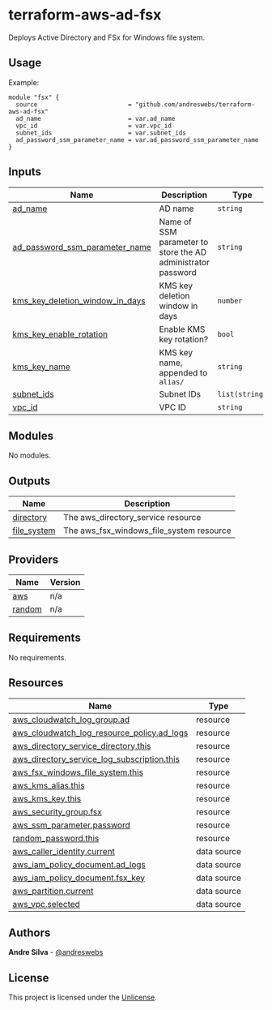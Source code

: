 # terraform-aws-ad-fsx

Deploys Active Directory and FSx for Windows file system.

[//]: # (BEGIN_TF_DOCS)


## Usage

Example:

```hcl
module "fsx" {
  source                         = "github.com/andreswebs/terraform-aws-ad-fsx"
  ad_name                        = var.ad_name
  vpc_id                         = var.vpc_id
  subnet_ids                     = var.subnet_ids
  ad_password_ssm_parameter_name = var.ad_password_ssm_parameter_name
}
```



## Inputs

| Name | Description | Type | Default | Required |
|------|-------------|------|---------|:--------:|
| <a name="input_ad_name"></a> [ad\_name](#input\_ad\_name) | AD name | `string` | n/a | yes |
| <a name="input_ad_password_ssm_parameter_name"></a> [ad\_password\_ssm\_parameter\_name](#input\_ad\_password\_ssm\_parameter\_name) | Name of SSM parameter to store the AD administrator password | `string` | `"/ad/password"` | no |
| <a name="input_kms_key_deletion_window_in_days"></a> [kms\_key\_deletion\_window\_in\_days](#input\_kms\_key\_deletion\_window\_in\_days) | KMS key deletion window in days | `number` | `30` | no |
| <a name="input_kms_key_enable_rotation"></a> [kms\_key\_enable\_rotation](#input\_kms\_key\_enable\_rotation) | Enable KMS key rotation? | `bool` | `true` | no |
| <a name="input_kms_key_name"></a> [kms\_key\_name](#input\_kms\_key\_name) | KMS key name, appended to `alias/` | `string` | `"fsx-key"` | no |
| <a name="input_subnet_ids"></a> [subnet\_ids](#input\_subnet\_ids) | Subnet IDs | `list(string)` | n/a | yes |
| <a name="input_vpc_id"></a> [vpc\_id](#input\_vpc\_id) | VPC ID | `string` | n/a | yes |

## Modules

No modules.

## Outputs

| Name | Description |
|------|-------------|
| <a name="output_directory"></a> [directory](#output\_directory) | The aws\_directory\_service resource |
| <a name="output_file_system"></a> [file\_system](#output\_file\_system) | The aws\_fsx\_windows\_file\_system resource |

## Providers

| Name | Version |
|------|---------|
| <a name="provider_aws"></a> [aws](#provider\_aws) | n/a |
| <a name="provider_random"></a> [random](#provider\_random) | n/a |

## Requirements

No requirements.

## Resources

| Name | Type |
|------|------|
| [aws_cloudwatch_log_group.ad](https://registry.terraform.io/providers/hashicorp/aws/latest/docs/resources/cloudwatch_log_group) | resource |
| [aws_cloudwatch_log_resource_policy.ad_logs](https://registry.terraform.io/providers/hashicorp/aws/latest/docs/resources/cloudwatch_log_resource_policy) | resource |
| [aws_directory_service_directory.this](https://registry.terraform.io/providers/hashicorp/aws/latest/docs/resources/directory_service_directory) | resource |
| [aws_directory_service_log_subscription.this](https://registry.terraform.io/providers/hashicorp/aws/latest/docs/resources/directory_service_log_subscription) | resource |
| [aws_fsx_windows_file_system.this](https://registry.terraform.io/providers/hashicorp/aws/latest/docs/resources/fsx_windows_file_system) | resource |
| [aws_kms_alias.this](https://registry.terraform.io/providers/hashicorp/aws/latest/docs/resources/kms_alias) | resource |
| [aws_kms_key.this](https://registry.terraform.io/providers/hashicorp/aws/latest/docs/resources/kms_key) | resource |
| [aws_security_group.fsx](https://registry.terraform.io/providers/hashicorp/aws/latest/docs/resources/security_group) | resource |
| [aws_ssm_parameter.password](https://registry.terraform.io/providers/hashicorp/aws/latest/docs/resources/ssm_parameter) | resource |
| [random_password.this](https://registry.terraform.io/providers/hashicorp/random/latest/docs/resources/password) | resource |
| [aws_caller_identity.current](https://registry.terraform.io/providers/hashicorp/aws/latest/docs/data-sources/caller_identity) | data source |
| [aws_iam_policy_document.ad_logs](https://registry.terraform.io/providers/hashicorp/aws/latest/docs/data-sources/iam_policy_document) | data source |
| [aws_iam_policy_document.fsx_key](https://registry.terraform.io/providers/hashicorp/aws/latest/docs/data-sources/iam_policy_document) | data source |
| [aws_partition.current](https://registry.terraform.io/providers/hashicorp/aws/latest/docs/data-sources/partition) | data source |
| [aws_vpc.selected](https://registry.terraform.io/providers/hashicorp/aws/latest/docs/data-sources/vpc) | data source |

[//]: # (END_TF_DOCS)

## Authors

**Andre Silva** - [@andreswebs](https://github.com/andreswebs)

## License

This project is licensed under the [Unlicense](UNLICENSE.md).
